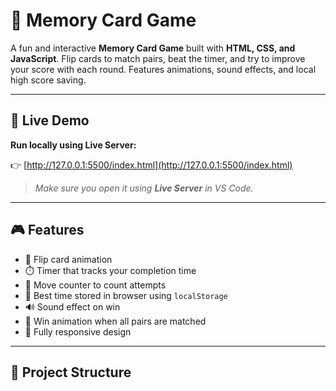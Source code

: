 # 🧠 Memory Card Game

A fun and interactive **Memory Card Game** built with **HTML, CSS, and JavaScript**. Flip cards to match pairs, beat the timer, and try to improve your score with each round. Features animations, sound effects, and local high score saving.

---

## 🚀 Live Demo

**Run locally using Live Server:**

👉 [http://127.0.0.1:5500/index.html](http://127.0.0.1:5500/index.html)

> _Make sure you open it using **Live Server** in VS Code._

---

## 🎮 Features

- 🎴 Flip card animation
- ⏱️ Timer that tracks your completion time
- 🔁 Move counter to count attempts
- 🥇 Best time stored in browser using `localStorage`
- 🔊 Sound effect on win
- 🎉 Win animation when all pairs are matched
- 📱 Fully responsive design

---

## 📁 Project Structure

